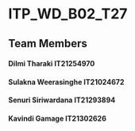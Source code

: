 
# ITP_WD_B02_T27

## Team Members

#### Dilmi Tharaki IT21254970

#### Sulakna Weerasinghe IT21024672

#### Senuri Siriwardana IT21293894

#### Kavindi Gamage IT21302626

